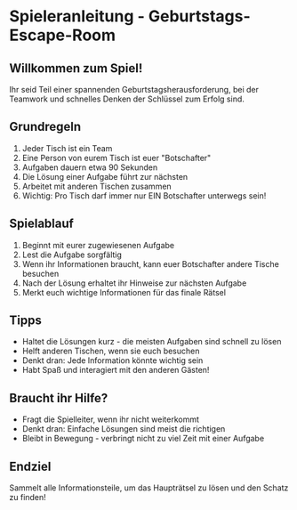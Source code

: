 # Spieleranleitung - Geburtstags-Escape-Room

## Willkommen zum Spiel!
Ihr seid Teil einer spannenden Geburtstagsherausforderung, bei der Teamwork und schnelles Denken der Schlüssel zum Erfolg sind.

## Grundregeln
1. Jeder Tisch ist ein Team
2. Eine Person von eurem Tisch ist euer "Botschafter"
3. Aufgaben dauern etwa 90 Sekunden
4. Die Lösung einer Aufgabe führt zur nächsten
5. Arbeitet mit anderen Tischen zusammen
6. Wichtig: Pro Tisch darf immer nur EIN Botschafter unterwegs sein!

## Spielablauf
1. Beginnt mit eurer zugewiesenen Aufgabe
2. Lest die Aufgabe sorgfältig
3. Wenn ihr Informationen braucht, kann euer Botschafter andere Tische besuchen
4. Nach der Lösung erhaltet ihr Hinweise zur nächsten Aufgabe
5. Merkt euch wichtige Informationen für das finale Rätsel

## Tipps
- Haltet die Lösungen kurz - die meisten Aufgaben sind schnell zu lösen
- Helft anderen Tischen, wenn sie euch besuchen
- Denkt dran: Jede Information könnte wichtig sein
- Habt Spaß und interagiert mit den anderen Gästen!

## Braucht ihr Hilfe?
- Fragt die Spielleiter, wenn ihr nicht weiterkommt
- Denkt dran: Einfache Lösungen sind meist die richtigen
- Bleibt in Bewegung - verbringt nicht zu viel Zeit mit einer Aufgabe

## Endziel
Sammelt alle Informationsteile, um das Haupträtsel zu lösen und den Schatz zu finden!
